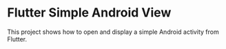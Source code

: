 # Flutter Simple Android View

This project shows how to open and display a simple Android activity from Flutter.
